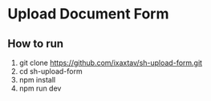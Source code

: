 # Upload Document Form

## How to run

1. git clone https://github.com/ixaxtav/sh-upload-form.git
2. cd sh-upload-form
3. npm install
4. npm run dev
